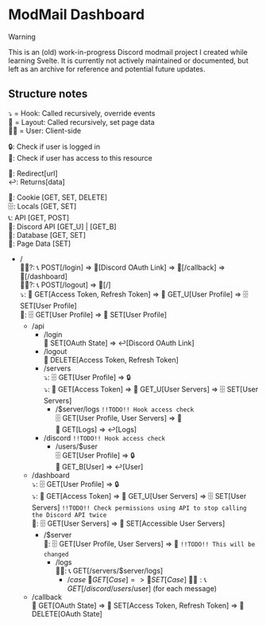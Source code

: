 # ModMail Dashboard

> [!WARNING]  
> This is an (old) work-in-progress Discord modmail project I created while learning Svelte. It is currently not actively maintained or documented, but left as an archive for reference and potential future updates.

## Structure notes

⤵️ = Hook: Called recursively, override events\
📩 = Layout: Called recursively, set page data\
🙍🏼 = User: Client-side

🔒: Check if user is logged in\
🔑: Check if user has access to this resource

🔗: Redirect[url]\
↩️: Returns[data]

🍪: Cookie [GET, SET, DELETE]\
🗄️: Locals [GET, SET]\
📞: API [GET, POST]\
📡: Discord API [GET_U] | [GET_B]\
💽: Database [GET, SET]\
🎁: Page Data [SET]

- /\
  🙍🏼?: 📞 POST[/login] => 🔗[Discord OAuth Link] => 🔗[/callback] => 🔗[/dashboard]\
  🙍🏼?: 📞 POST[/logout] => 🔗[/]\
  ⤵️: 🍪 GET[Access Token, Refresh Token] => 📡 GET_U[User Profile] => 🗄️ SET[User Profile]\
  📩: 🗄️ GET[User Profile] => 🎁 SET[User Profile]
  - /api
    - /login\
      🍪 SET[OAuth State] => ↩️[Discord OAuth Link]
    - /logout\
      🍪 DELETE[Access Token, Refresh Token]
    - /servers\
      ⤵️: 🗄️ GET[User Profile] => 🔒\
      ⤵️: 🍪 GET[Access Token] => 📡 GET_U[User Servers] => 🗄️ SET[User Servers]
      - /$server/logs `!!TODO!! Hook access check`\
        🗄️ GET[User Profile, User Servers] => 🔑\
        💽 GET[Logs] => ↩️[Logs]
    - /discord `!!TODO!! Hook access check`
      - /users/$user\
        🗄️ GET[User Profile] => 🔒\
        📡 GET_B[User] => ↩️[User]
  - /dashboard\
    ⤵️: 🗄️ GET[User Profile] => 🔒\
    ⤵️: 🍪 GET[Access Token] => 📡 GET_U[User Servers] => 🗄️ SET[User Servers] `!!TODO!! Check permissions using API to stop calling the Discord API twice`\
    📩: 🗄️ GET[User Servers] => 🎁 SET[Accessible User Servers]
    - /$server\
      📩: 🗄️ GET[User Profile, User Servers] => 🔑 `!!TODO!! This will be changed`
      - /logs\
        🙍🏼: 📞 GET[/servers/$server/logs]
        - /$case\
          💽 GET[Case] => 🎁 SET[Case]\
          🙍🏼: 📞 GET[/discord/users/$user] (for each message)
  - /callback\
  🍪 GET[OAuth State] => 🍪 SET[Access Token, Refresh Token] => 🍪 DELETE[OAuth State]

